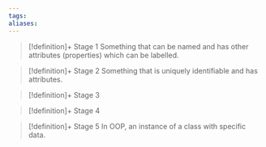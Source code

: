 ```yaml
---
tags:
aliases:
---
```


> [!definition]+ Stage 1
> Something that can be named and has other attributes (properties) which can be labelled.

> [!definition]+ Stage 2
> Something that is uniquely identifiable and has attributes.

> [!definition]+ Stage 3
>

> [!definition]+ Stage 4
>

> [!definition]+ Stage 5
> In OOP, an instance of a class with specific data.



